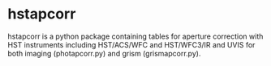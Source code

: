 # hstapcorr
hstapcorr is a python package containing tables for aperture correction with HST instruments including HST/ACS/WFC and HST/WFC3/IR and UVIS for both imaging (photapcorr.py) and grism (grismapcorr.py).
